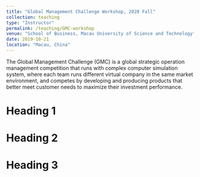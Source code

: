 ```yaml
---
title: "Global Management Challenge Workshop, 2020 Fall"
collection: teaching
type: "Instructor"
permalink: /teaching/GMC-workshop
venue: "School of Business, Macau University of Science and Technology"
date: 2019-10-21
location: "Macau, China"
---
```


The Global Management Challenge (GMC) is a global strategic operation management competition that runs with complex computer simulation system, where each team runs different virtual company in the same market environment, and competes by developing and producing products that better meet customer needs to maximize their investment performance. 


Heading 1
======

Heading 2
======

Heading 3
======
